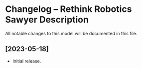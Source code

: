 # Changelog – Rethink Robotics Sawyer Description

All notable changes to this model will be documented in this file.

## [2023-05-18]
- Initial release.
